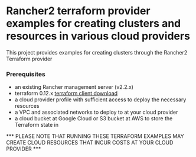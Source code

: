 # Rancher2 terraform provider examples for creating clusters and resources in various cloud providers

This project provides examples for creating clusters through the Rancher2 Terraform provider

### Prerequisites

- an existing Rancher management server (v2.2.x)
- terraform 0.12.x [terraform client download](https://www.terraform.io/downloads.html)
- a cloud provider profile with sufficient access to deploy the necessary resources
- a VPC and associated networks to deploy to at your cloud provider
- a cloud bucket at Google Cloud or S3 bucket at AWS to store the Terraform state in

*** PLEASE NOTE THAT RUNNING THESE TERRAFORM EXAMPLES MAY CREATE CLOUD RESOURCES THAT INCUR COSTS AT YOUR CLOUD PROVIDER ***



